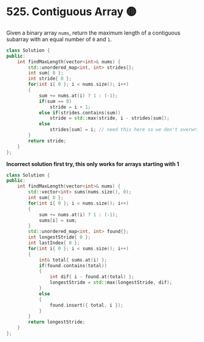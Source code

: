 # 525. Contiguous Array 🟡

Given a binary array ```nums```, return the maximum length of a contiguous subarray with an equal number of ```0``` and ```1```.

```cpp
class Solution {
public:
    int findMaxLength(vector<int>& nums) {
        std::unordered_map<int, int> strides{};
        int sum{ 0 };
        int stride{ 0 };
        for(int i{ 0 }; i < nums.size(); i++)
        {
            sum += nums.at(i) ? 1 : (-1);
            if(sum == 0)
                stride = i + 1;
            else if(strides.contains(sum))
                stride = std::max(stride, i - strides[sum]);
            else
                strides[sum] = i; // need this here so we don't overwrite it constantly
        }
        return stride;
    }
};
```

 **Incorrect solution first try, this only works for arrays starting with 1**
```cpp
class Solution {
public:
    int findMaxLength(vector<int>& nums) {
        std::vector<int> sums(nums.size(), 0);
        int sum{ 0 };
        for(int i{ 0 }; i < nums.size(); i++)
        {
            sum += nums.at(i) ? 1 : (-1);
            sums[i] = sum;
        }
        std::unordered_map<int, int> found{};
        int longestStride{ 0 };
        int lastIndex{ 0 };
        for(int i{ 0 }; i < sums.size(); i++)
        {
            int& total{ sums.at(i) };
            if(found.contains(total))
            {
                int dif{ i - found.at(total) };
                longestStride = std::max(longestStride, dif);
            }
            else
            {
                found.insert({ total, i });
            }
        }
        return longestStride;
    }
};
```